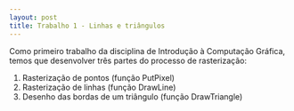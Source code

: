 ```yaml
---
layout: post
title: Trabalho 1 - Linhas e triângulos
---
```


Como primeiro trabalho da disciplina de Introdução à Computação Gráfica, temos que desenvolver três partes do processo de rasterização:

1. Rasterização de pontos (função PutPixel)
2. Rasterização de linhas (função DrawLine)
3. Desenho das bordas de um triângulo (função DrawTriangle)
